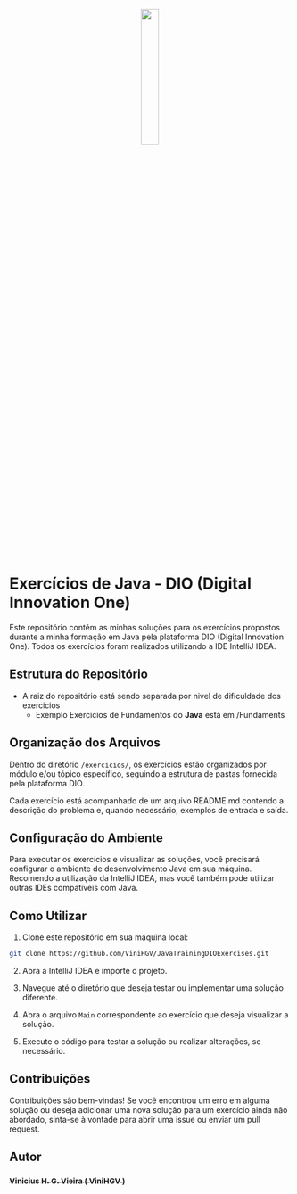 
<p align="center">
  <img src="https://hermes.dio.me/tracks/da6041a9-80ef-409e-bd50-5e7be4dfadf6.png" width=25%  />
</p>


# Exercícios de Java - DIO (Digital Innovation One)

Este repositório contém as minhas soluções para os exercícios propostos durante a minha formação em Java pela plataforma DIO (Digital Innovation One). Todos os exercícios foram realizados utilizando a IDE IntelliJ IDEA.

## Estrutura do Repositório

- A raiz do repositório está sendo separada por nivel de dificuldade dos exercicios
  - Exemplo Exercicios de Fundamentos do **Java** está em /Fundaments

## Organização dos Arquivos

Dentro do diretório `/exercicios/`, os exercícios estão organizados por módulo e/ou tópico específico, seguindo a estrutura de pastas fornecida pela plataforma DIO.

Cada exercício está acompanhado de um arquivo README.md contendo a descrição do problema e, quando necessário, exemplos de entrada e saída.

## Configuração do Ambiente

Para executar os exercícios e visualizar as soluções, você precisará configurar o ambiente de desenvolvimento Java em sua máquina. Recomendo a utilização da IntelliJ IDEA, mas você também pode utilizar outras IDEs compatíveis com Java.

## Como Utilizar

1. Clone este repositório em sua máquina local:

```bash
git clone https://github.com/ViniHGV/JavaTrainingDIOExercises.git
```

2. Abra a IntelliJ IDEA e importe o projeto.

3. Navegue até o diretório que deseja testar ou implementar uma solução diferente.

4. Abra o arquivo `Main` correspondente ao exercício que deseja visualizar a solução.

5. Execute o código para testar a solução ou realizar alterações, se necessário.

## Contribuições

Contribuições são bem-vindas! Se você encontrou um erro em alguma solução ou deseja adicionar uma nova solução para um exercício ainda não abordado, sinta-se à vontade para abrir uma issue ou enviar um pull request.

## Autor

### [<sub>Vinicius H. G. Vieira ( ViniHGV )</sub>](https://github.com/ViniHGV) 
